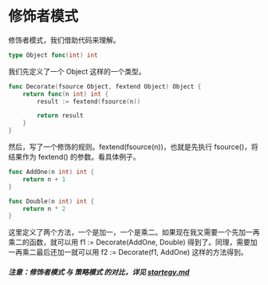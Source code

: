 # 修饰者模式

修饰者模式，我们借助代码来理解。

``` go
type Object func(int) int
```

我们先定义了一个 Object 这样的一个类型。

``` go
func Decorate(fsource Object, fextend Object) Object {
	return func(n int) int {
		result := fextend(fsource(n))

		return result
	}
}
```

然后，写了一个修饰的规则。fextend(fsource(n))，也就是先执行 fsource()，将结果作为 fextend() 的参数。看具体例子。

``` go
func AddOne(n int) int {
	return n + 1
}

func Double(n int) int {
	return n * 2
}
```

这里定义了两个方法，一个是加一，一个是乘二。如果现在我又需要一个先加一再乘二的函数，就可以用 f1 := Decorate(AddOne, Double) 得到了。同理，需要加一再乘二最后还加一就可以用 f2 := Decorate(f1, AddOne) 这样的方法得到。

##### 注意：修饰者模式 与 策略模式 的对比，详见 [startegy.md](../../behavioral/strategy/strategy.md)
